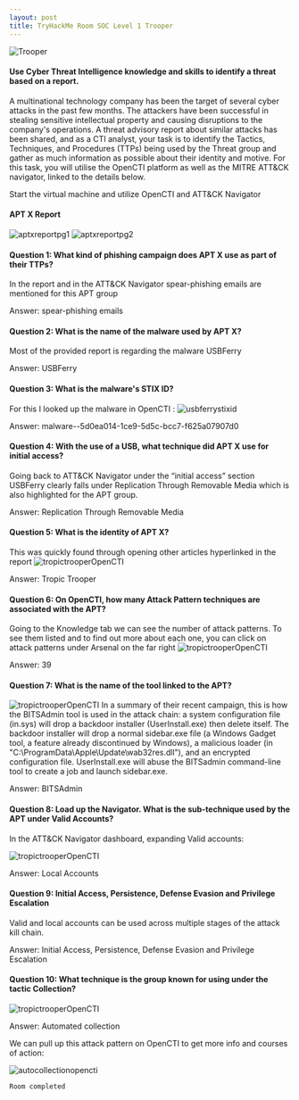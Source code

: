 ```yaml
---
layout: post
title: TryHackMe Room SOC Level 1 Trooper
---
```


![Trooper]({{site.baseurl}}/assets/images/Trooper/trooper.png)

#### Use Cyber Threat Intelligence knowledge and skills to identify a threat based on a report.

A multinational technology company has been the target of several cyber attacks in the past few months. The attackers have been successful in stealing sensitive intellectual property and causing disruptions to the company's operations. A threat advisory report about similar attacks has been shared, and as a CTI analyst, your task is to identify the Tactics, Techniques, and Procedures (TTPs) being used by the Threat group and gather as much information as possible about their identity and motive. For this task, you will utilise the OpenCTI platform as well as the MITRE ATT&CK navigator, linked to the details below.

Start the virtual machine and utilize OpenCTI and ATT&CK Navigator

#### APT X Report
![aptxreportpg1]({{site.baseurl}}/assets/images/Trooper/aptxreportpg1.png)
![aptxreportpg2]({{site.baseurl}}/assets/images/Trooper/aptxreportpg2.png)

#### Question 1: What kind of phishing campaign does APT X use as part of their TTPs?

In the report and in the ATT&CK Navigator spear-phishing emails are mentioned for this APT group <br>

Answer: spear-phishing emails

#### Question 2: What is the name of the malware used by APT X?

Most of the provided report is regarding the malware USBFerry

Answer: USBFerry

#### Question 3: What is the malware's STIX ID?

For this I looked up the malware in OpenCTI :
![usbferrystixid]({{site.baseurl}}/assets/images/Trooper/usbferrystixid.png)

Answer: malware--5d0ea014-1ce9-5d5c-bcc7-f625a07907d0

#### Question 4: With the use of a USB, what technique did APT X use for initial access?
Going back to ATT&CK Navigator under the “initial access” section USBFerry clearly falls under Replication Through Removable Media which is also highlighted for the APT group.

Answer: Replication Through Removable Media

#### Question 5: What is the identity of APT X?

This was quickly found through opening other articles hyperlinked in the report
![tropictrooperOpenCTI]({{site.baseurl}}/assets/images/Trooper/tropictrooperOpenCTI.png)

Answer: Tropic Trooper

#### Question 6: On OpenCTI, how many Attack Pattern techniques are associated with the APT?
Going to the Knowledge tab we can see the number of attack patterns.  To see them listed and to find out more about each one, you can click on attack patterns under Arsenal on the far right
![tropictrooperOpenCTI]({{site.baseurl}}/assets/images/Trooper/attackpatterns.png)

Answer: 39

#### Question 7: What is the name of the tool linked to the APT?

![tropictrooperOpenCTI]({{site.baseurl}}/assets/images/Trooper/bitsadmin.png)
In a summary of their recent campaign, this is how the BITSAdmin tool is used in the attack chain: a system configuration file (in.sys) will drop a backdoor installer (UserInstall.exe) then delete itself. The backdoor installer will drop a normal sidebar.exe file (a Windows Gadget tool, a feature already discontinued by Windows), a malicious loader (in "C:\ProgramData\Apple\Update\wab32res.dll"), and an encrypted configuration file. UserInstall.exe will abuse the BITSadmin command-line tool to create a job and launch sidebar.exe.

Answer: BITSAdmin

#### Question 8: Load up the Navigator. What is the sub-technique used by the APT under Valid Accounts?

In the ATT&CK Navigator dashboard, expanding Valid accounts:

![tropictrooperOpenCTI]({{site.baseurl}}/assets/images/Trooper/validaccounts.png)

Answer: Local Accounts

#### Question 9: Initial Access, Persistence,  Defense Evasion and Privilege Escalation
Valid and local accounts can be used across multiple stages of the attack kill chain.


Answer: Initial Access, Persistence,  Defense Evasion and Privilege Escalation

#### Question 10: What technique is the group known for using under the tactic Collection?

![tropictrooperOpenCTI]({{site.baseurl}}/assets/images/Trooper/automatedcollection.png)

Answer: Automated collection

We can pull up this attack pattern on OpenCTI to get more info and courses of action:

![autocollectionopencti]({{site.baseurl}}/assets/images/Trooper/autocollectionOpenCTI.png)

`Room completed`
